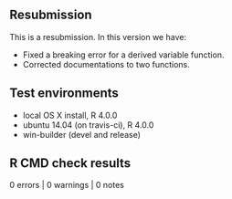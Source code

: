 ## Resubmission

This is a resubmission. In this version we have:
* Fixed a breaking error for a derived variable function.
* Corrected documentations to two functions.

## Test environments
* local OS X install, R 4.0.0
* ubuntu 14.04 (on travis-ci), R 4.0.0
* win-builder (devel and release)

## R CMD check results

0 errors | 0 warnings | 0 notes

